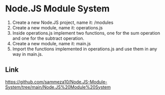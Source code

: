 # Node.JS Module System

 1. Create a new Node.JS project, name it: <your-nickname>/modules
 2. Create a new module, name it: operations.js
 3. Inside operations.js implement two functions, one for the sum operation and one for the subtract operation.
 4. Create a new module, name it: main.js
 5. Import the functions implemented in operations.js and use them in any way in main.js.
    
## Link 


https://github.com/sammeza10/Node.JS-Module-System/tree/main/Node.JS%20Module%20System
